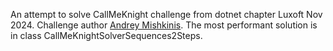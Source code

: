 An attempt to solve CallMeKnight challenge from dotnet chapter Luxoft Nov 2024.
Challenge author [Andrey Mishkinis](https://github.com/andreymi-nx).
The most performant solution is in class CallMeKnightSolverSequences2Steps.
